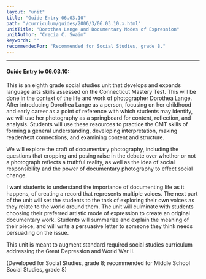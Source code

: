 ```yaml
---
layout: "unit"
title: "Guide Entry 06.03.10"
path: "/curriculum/guides/2006/3/06.03.10.x.html"
unitTitle: "Dorothea Lange and Documentary Modes of Expression"
unitAuthor: "Crecia C. Swaim"
keywords: ""
recommendedFor: "Recommended for Social Studies, grade 8."
---
```

<body>
<hr/>
<h4>
Guide Entry to 06.03.10:
</h4>
<p>
This is an eighth grade social studies unit that develops and expands language arts skills assessed on the Connecticut Mastery Test. This will be done in the context of the life and work of photographer Dorothea Lange. After introducing Dorothea Lange as a person, focusing on her childhood and early career as a point of reference with which students may identify, we will use her photography as a springboard for content, reflection, and analysis. Students will use these resources to practice the CMT skills of forming a general understanding, developing interpretation, making reader/text connections, and examining content and structure.
</p>
<p>
We will explore the craft of documentary photography, including the questions that cropping and posing raise in the debate over whether or not a photograph reflects a truthful reality, as well as the idea of social responsibility and the power of documentary photography to effect social change.
</p>
<p>
I want students to understand the importance of documenting life as it happens, of creating a record that represents multiple voices. The next part of the unit will set the students to the task of exploring their own voices as they relate to the world around them. The unit will culminate with students choosing their preferred artistic mode of expression to create an original documentary work. Students will summarize and explain the meaning of their piece, and will write a persuasive letter to someone they think needs persuading on the issue.
</p>
<p>
This unit is meant to augment standard required social studies curriculum addressing the Great Depression and World War II.
</p>
<p>
(Developed for Social Studies, grade 8; recommended for Middle School Social Studies, grade 8)
</p>
</body>
